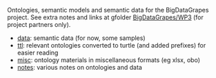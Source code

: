 Ontologies, semantic models and semantic data for the BigDataGrapes project.
See extra notes and links at gfolder [BigDataGrapes/WP3](https://drive.google.com/drive/folders/1-_h8mXQLt2lglzEyNk09C5csQf9fCSk2) (for project partners only).

* [data](data): semantic data (for now, some samples)
* [ttl](ttl): relevant ontologies converted to turtle (and added prefixes) for easier reading 
* [misc](misc): ontology materials in miscellaneous formats (eg xlsx, obo)
* [notes](notes): various notes on ontologies and data

